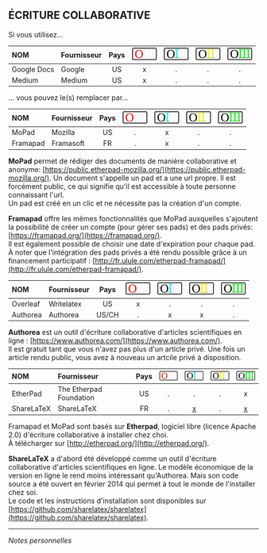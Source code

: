 ## ÉCRITURE COLLABORATIVE

Si vous utilisez...

| NOM | Fournisseur | Pays | ![O](../img/OIII-capsule-small-0.png) | ![1](../img/OIII-capsule-small-1.png) | ![2](../img/OIII-capsule-small-2.png) | ![3](../img/OIII-capsule-small-3.png) |
| :-- | :---------- | :--: | :-------------------------------: | :-------------------------------: | :-------------------------------: | :-------------------------------: |
| Google Docs | Google | US | x | . | . | . |
| Medium | Medium | US | x | . | . | . |

... vous pouvez le(s) remplacer par...

| NOM | Fournisseur | Pays | ![O](../img/OIII-capsule-small-0.png) | ![1](../img/OIII-capsule-small-1.png) | ![2](../img/OIII-capsule-small-2.png) | ![3](../img/OIII-capsule-small-3.png) |
| :-- | :---------- | :--: | :-------------------------------: | :-------------------------------: | :-------------------------------: | :-------------------------------: |
| MoPad | Mozilla | US | . | x | . | . |
| Framapad | Framasoft | FR | . | x | . | . |

**MoPad** permet de rédiger des documents de manière collaborative et anonyme: [https://public.etherpad-mozilla.org/](https://public.etherpad-mozilla.org/).
Un document s'appelle un pad et a une url propre. Il est forcément public, ce qui signifie qu'il est accessible à toute personne connaissant l'url.   
Un pad est créé en un clic et ne nécessite pas la création d'un compte.

**Framapad** offre les mêmes fonctionnalités que MoPad auxquelles s'ajoutent la possibilité de créer un compte (pour gérer ses pads) et des pads privés: [https://framapad.org/](https://framapad.org/).   
Il est également possible de choisir une date d'expiration pour chaque pad.   
À noter que l'intégration des pads privés a été rendu possible grâce à un financement participatif : [http://fr.ulule.com/etherpad-framapad/](http://fr.ulule.com/etherpad-framapad/).   


| NOM | Fournisseur | Pays | ![O](../img/OIII-capsule-small-0.png) | ![1](../img/OIII-capsule-small-1.png) | ![2](../img/OIII-capsule-small-2.png) | ![3](../img/OIII-capsule-small-3.png) |
| :-- | :---------- | :--: | :-------------------------------: | :-------------------------------: | :-------------------------------: | :-------------------------------: |
| Overleaf | Writelatex | US | x | . | . | . |
| Authorea | Authorea | US/CH  | . | x | x | . |

**Authorea** est un outil d'écriture collaborative d'articles scientifiques en ligne : [https://www.authorea.com/](https://www.authorea.com/).   
Il est gratuit tant que vous n'avez pas plus d'un article privé. Une fois un article rendu public, vous avez à nouveau un artcile privé à disposition.   


| NOM | Fournisseur | Pays | ![O](../img/OIII-capsule-small-0.png) | ![1](../img/OIII-capsule-small-1.png) | ![2](../img/OIII-capsule-small-2.png) | ![3](../img/OIII-capsule-small-3.png) |
| :-- | :---------- | :--: | :-------------------------------: | :-------------------------------: | :-------------------------------: | :-------------------------------: |
| EtherPad | The Etherpad Foundation | US | . | . | . | x |
| ShareLaTeX | ShareLaTeX | FR | . | [x](https://www.sharelatex.com/) | . | [x](https://github.com/sharelatex/sharelatex) |

Framapad et MoPad sont basés sur **Etherpad**, logiciel libre (licence Apache 2.0) d'écriture collaborative à installer chez choi.   
À télécharger sur [http://etherpad.org/](http://etherpad.org/).   

**ShareLaTeX** a d'abord été développé comme un outil d'écriture collaborative d'articles scientifiques en ligne. Le modèle économique de la version en ligne le rend moins intéressant qu'Authorea. Mais son code source a été ouvert en février 2014 qui permet à tout le monde de l'installer chez soi.   
Le code et les instructions d'installation sont disponibles sur [https://github.com/sharelatex/sharelatex](https://github.com/sharelatex/sharelatex).   

---
*Notes personnelles*